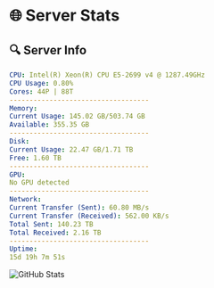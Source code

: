 # 🌐 Server Stats
## 🔍 Server Info
```yaml
CPU: Intel(R) Xeon(R) CPU E5-2699 v4 @ 1287.49GHz
CPU Usage: 0.80%
Cores: 44P | 88T
-----------------------------------
Memory:
Current Usage: 145.02 GB/503.74 GB
Available: 355.35 GB
-----------------------------------
Disk:
Current Usage: 22.47 GB/1.71 TB
Free: 1.60 TB
-----------------------------------
GPU:
No GPU detected
-----------------------------------
Network:
Current Transfer (Sent): 60.80 MB/s
Current Transfer (Received): 562.00 KB/s
Total Sent: 140.23 TB
Total Received: 2.16 TB
-----------------------------------
Uptime:
15d 19h 7m 51s
```
![GitHub Stats](https://img.shields.io/badge/Updated-2025-02-23_17:51:09-blue)